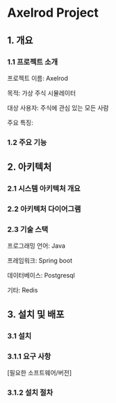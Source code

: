 # Axelrod Project

## 1. 개요

### 1.1 프로젝트 소개

프로젝트 이름: Axelrod

목적: 가상 주식 시뮬레이터

대상 사용자: 주식에 관심 있는 모든 사람

주요 특징: 


### 1.2 주요 기능


## 2. 아키텍처

### 2.1 시스템 아키텍처 개요



### 2.2 아키텍처 다이어그램



### 2.3 기술 스택

프로그래밍 언어: Java

프레임워크: Spring boot

데이터베이스: Postgresql

기타: Redis

## 3. 설치 및 배포

### 3.1 설치

### 3.1.1 요구 사항

[필요한 소프트웨어/버전]

### 3.1.2 설치 절차


